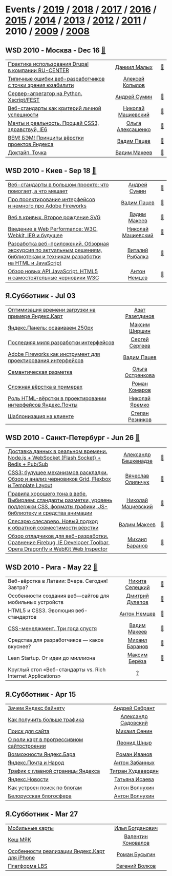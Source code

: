 # Events / [2019](/2019.md) / [2018](/2018.md) / [2017](/2017.md) / [2016](/2016.md) / [2015](/2015.md) / [2014](/2014.md) / [2013](/2013.md) / [2012](/2012.md) / [2011](/2011.md) / 2010 / [2009](/2009.md) / [2008](/2008.md) 

## WSD 2010 - Москва - Dec 16 [:movie_camera:](https:&#x2F;&#x2F;www.youtube.com&#x2F;playlist?list&#x3D;PLMBnwIwFEFHdXL7tR9LdQuNv3UQHsAO9U)
| | | |
| --- | :---: | --- |
| [Практика использования Drupal в компании RU-CENTER](https://www.youtube.com/watch?v=LrMn8N5iWdQ)  |  [Даниил Малых](speakers/Даниил%20Малых.md)  | [:notebook:](https://wsd.events/2010/12/16/pres/drupal-practice.pdf)   |
| [Типичные ошибки веб-разработчиков с точки зрения юзабилити](https://www.youtube.com/watch?v=jgfHMzmVaOQ)  |  [Алексей Копылов](speakers/Алексей%20Копылов.md)  |    |
| [Сервер-агрегатор на Python. Xscript&#x2F;FEST](https://www.youtube.com/watch?v=IPmyFLJJUJw)  |  [Андрей Сумин](speakers/Андрей%20Сумин.md)  | [:notebook:](https://wsd.events/2010/12/16/pres/frontik-python.pdf)   |
| [Веб-стандарты как критерий личной успешности](https://www.youtube.com/watch?v=EQYd9L3zFuA)  |  [Николай Мациевский](speakers/Николай%20Мациевский.md)  | [:notebook:](https://wsd.events/2010/12/16/pres/web-standards-success.pdf)   |
| [Мечты и реальность. Прощай CSS3, здравствуй, IE6](https://www.youtube.com/watch?v=-iW-W-9lj-I)  |  [Ольга Алексашенко](speakers/Ольга%20Алексашенко.md)  | [:notebook:](https://wsd.events/2010/12/16/pres/goodbye-css3.pdf)   |
| [BEM! БЭМ! Принципы вёрстки проектов Яндекса](https://www.youtube.com/watch?v=UKpDX7YRMjk)  |  [Вадим Пацев](speakers/Вадим%20Пацев.md)  | [:notebook:](https://wsd.events/2010/12/16/pres/bem-principles.pdf)   |
| [Доктайп. Точка](https://www.youtube.com/watch?v=UFrVTpjU02M)  |  [Вадим Макеев](speakers/Вадим%20Макеев.md)  | [:notebook:](https://wsd.events/2010/12/16/pres/doctype/)   |
## WSD 2010 - Киев - Sep 18 [:movie_camera:](https:&#x2F;&#x2F;www.youtube.com&#x2F;playlist?list&#x3D;PLMBnwIwFEFHfg8bCUhaqlbg-itRJ3SwyE)
| | | |
| --- | :---: | --- |
| [Веб-стандарты в большом проекте: что помогает, а что мешает](https://www.youtube.com/watch?v=5se571Mfbrk)  |  [Андрей Сумин](speakers/Андрей%20Сумин.md)  | [:notebook:](https://wsd.events/2010/09/18/pres/big-projects-standards.pdf)   |
| [Про проектирование интерфейсов и немного про Adobe Fireworks](https://www.youtube.com/watch?v=KHNSjW0VPGY)  |  [Вадим Пацев](speakers/Вадим%20Пацев.md)  | [:notebook:](https://wsd.events/2010/09/18/pres/ui-in-fireworks.pdf)   |
| [Веб в кривых. Второе рождение SVG](https://www.youtube.com/watch?v=DDR19L7Lcjw)  |  [Вадим Макеев](speakers/Вадим%20Макеев.md)  | [:notebook:](https://wsd.events/2010/09/18/pres/web-in-curves/)   |
| [Введение в Web Performance: W3C, Webkit, IE9 и будущее](https://www.youtube.com/watch?v=_1rWqPZ048U)  |  [Николай Мациевский](speakers/Николай%20Мациевский.md)  | [:notebook:](https://wsd.events/2010/09/18/pres/web-performance.pdf)   |
| [Разработка веб-приложений. Обзорная экскурсия по актуальным решениям, библиотекам и техникам разработки на HTML и JavaScript](https://www.youtube.com/watch?v=IT_4T3RrDpk)  |  [Виталий Рыбалка](speakers/Виталий%20Рыбалка.md)  | [:notebook:](https://wsd.events/2010/09/18/#vitaly-rybalka)   |
| [Обзор новых API JavaScript. HTML5 и самостоятельные черновики W3C](https://www.youtube.com/watch?v=aqzPji7vFr8)  |  [Антон Немцев](speakers/Антон%20Немцев.md)  | [:notebook:](https://wsd.events/2010/09/18/pres/new-js-api/)   |
## Я.Субботник - Jul 03 
| | | |
| --- | :---: | --- |
| [Оптимизация времени загрузки на примере Яндекс.Карт](https://events.yandex.ru/lib/talks/914/)  |  [Азат Разетдинов](speakers/Азат%20Разетдинов.md)  |    |
| [Яндекс.Панель: осваиваем 250px](https://events.yandex.ru/lib/talks/915/)  |  [Максим Ширшин](speakers/Максим%20Ширшин.md)  |    |
| [Последняя миля разработки интерфейсов](https://events.yandex.ru/lib/talks/917/)  |  [Сергей Сергеев](speakers/Сергей%20Сергеев.md)  |    |
| [Adobe Fireworks как инструмент для проектирования интерфейсов](https://events.yandex.ru/lib/talks/918/)  |  [Вадим Пацев](speakers/Вадим%20Пацев.md)  |    |
| [Семантическая разметка ](https://events.yandex.ru/lib/talks/920/)  |  [Ольга Остренкова](speakers/Ольга%20Остренкова.md)  |    |
| [Сложная вёрстка в примерах](https://events.yandex.ru/lib/talks/921/)  |  [Роман Комаров](speakers/Роман%20Комаров.md)  |    |
| [Роль HTML-вёрстки в проектировании интерфейсов Яндекс.Почты](https://events.yandex.ru/lib/talks/923/)  |  [Николай Яремко](speakers/Николай%20Яремко.md)  |    |
| [Шаблонизация на клиенте](https://events.yandex.ru/lib/talks/924/)  |  [Степан Резников](speakers/Степан%20Резников.md)  |    |
## WSD 2010 - Санкт-Петербург - Jun 26 [:movie_camera:](https:&#x2F;&#x2F;www.youtube.com&#x2F;playlist?list&#x3D;PLMBnwIwFEFHewAvmkdJZJibHgNqXFEO1g)
| | | |
| --- | :---: | --- |
| [Доставка данных в реальном времени. Node.js + WebSocket (Flash Socket) + Redis + Pub&#x2F;Sub](https://www.youtube.com/watch?v=O9fgVRlxpnI)  |  [Александр Бешкенадзе](speakers/Александр%20Бешкенадзе.md)  | [:notebook:](https://wsd.events/2010/06/26/pres/realtime-data.pdf)   |
| [CSS3: будущее механизмов раскладки. Обзор и анализ черновиков Grid, Flexbox и Template Layout](https://www.youtube.com/watch?v=ZEd7bEqe6iI)  |  [Вячеслав Олиянчук](speakers/Вячеслав%20Олиянчук.md)  | [:notebook:](https://wsd.events/2010/06/26/pres/css3-layout/)   |
| [Правила хорошего тона в вебе. Выбираем: стандарты разметки, уровень поддержки CSS, форматы графики, JS-библиотеку и средства анимации](https://www.youtube.com/watch?v=2Pxod2KMxOE)  |  [Николай Мациевский](speakers/Николай%20Мациевский.md)  | [:notebook:](https://wsd.events/2010/06/26/pres/good-manners.pdf)   |
| [Слесарю слесарево. Новый подход к обратной совместимости вёрстки](https://www.youtube.com/watch?v=H4uPAJBO0oY)  |  [Вадим Макеев](speakers/Вадим%20Макеев.md)  | [:notebook:](https://wsd.events/2010/06/26/pres/caesars/)   |
| [Обзор отладчиков для веб-разработки. Сравнение Firebug, IE Developer Toolbar, Opera Dragonfly и WebKit Web Inspector](https://www.youtube.com/watch?v=hIINHqnVWL0)  |  [Михаил Баранов](speakers/Михаил%20Баранов.md)  | [:notebook:](https://wsd.events/2010/06/26/pres/debuggers.pdf)   |
## WSD 2010 - Рига - May 22 [:movie_camera:](https:&#x2F;&#x2F;www.youtube.com&#x2F;playlist?list&#x3D;PLMBnwIwFEFHdaraq29A9Hv3Ncllm8f88z)
| | | |
| --- | :---: | --- |
| Веб-вёрстка в Латвии: Вчера. Сегодня! Завтра?  |  [Никита Селецкий](speakers/Никита%20Селецкий.md)  | [:notebook:](https://wsd.events/2010/05/22/pres/intro-latvia.pdf)   |
| Особенности создания веб—сайтов для мобильных устройств  |  [Дмитрий Дулепов](speakers/Дмитрий%20Дулепов.md)  | [:notebook:](https://wsd.events/2010/05/22/pres/mobile-webdev.pdf)   |
| HTML5 и CSS3. Эволюция веб-стандартов  |  [Антон Немцев](speakers/Антон%20Немцев.md)  | [:notebook:](https://wsd.events/2010/05/22/pres/html5/)   |
| [CSS-менеджмент. Три года спустя](https://www.youtube.com/watch?v=F_n_aSF1Y50)  |  [Вадим Макеев](speakers/Вадим%20Макеев.md)  | [:notebook:](https://wsd.events/2010/05/22/pres/css-management/)   |
| Средства для разработчиков — какое вкуснее?  |  [Михаил Баранов](speakers/Михаил%20Баранов.md)  | [:notebook:](https://wsd.events/2010/05/22/pres/extensions.pdf)   |
| Lean Startup. От идеи до миллиона  |  [Максим Берёза](speakers/Максим%20Берёза.md)  | [:notebook:](https://wsd.events/2010/05/22/pres/lean-startup.pdf)   |
| Круглый стол «Веб-стандарты vs. Rich Internet Applications»  |  [?](speakers/?.md)  |    |
## Я.Субботник - Apr 15 
| | | |
| --- | :---: | --- |
| [Зачем Яндекс байнету](https://events.yandex.ru/lib/talks/994/)  |  [Андрей Себрант](speakers/Андрей%20Себрант.md)  |    |
| [Как получить больше трафика](https://events.yandex.ru/lib/talks/995/)  |  [Александр Садовский](speakers/Александр%20Садовский.md)  |    |
| [Поиск для сайта](https://events.yandex.ru/lib/talks/997/)  |  [Михаил Сенин](speakers/Михаил%20Сенин.md)  |    |
| [О роли карт в прогрессивном сайтостроении](https://events.yandex.ru/lib/talks/998/)  |  [Леонид Шныр](speakers/Леонид%20Шныр.md)  |    |
| [Возможности Яндекс.Бара](https://events.yandex.ru/lib/talks/999/)  |  [Роман Иванов](speakers/Роман%20Иванов.md)  |    |
| [Яндекс.Почта и Народ](https://events.yandex.ru/lib/talks/1000/)  |  [Антон Забанных](speakers/Антон%20Забанных.md)  |    |
| [Трафик с главной страницы Яндекса ](https://events.yandex.ru/lib/talks/1002/)  |  [Тигран Худавердян](speakers/Тигран%20Худавердян.md)  |    |
| [Яндекс.Новости](https://events.yandex.ru/lib/talks/1003/)  |  [Татьяна Исаева](speakers/Татьяна%20Исаева.md)  |    |
| [Как устроен поиск по блогам](https://events.yandex.ru/lib/talks/1004/)  |  [Антон Волнухин](speakers/Антон%20Волнухин.md)  |    |
| [Белорусская блогосфера](https://events.yandex.ru/lib/talks/1005/)  |  [Антон Волнухин](speakers/Антон%20Волнухин.md)  |    |
## Я.Субботник - Mar 27 
| | | |
| --- | :---: | --- |
| [Мобильные карты](https://events.yandex.ru/lib/talks/776/)  |  [Илья Богданович](speakers/Илья%20Богданович.md)  |    |
| [Кеш МЯК](https://events.yandex.ru/lib/talks/777/)  |  [Валентин Коновалов](speakers/Валентин%20Коновалов.md)  |    |
| [Особенности реализации Яндекс.Карт для iPhone](https://events.yandex.ru/lib/talks/778/)  |  [Роман Бусыгин](speakers/Роман%20Бусыгин.md)  |    |
| [Платформа LBS](https://events.yandex.ru/lib/talks/779/)  |  [Евгений Волков](speakers/Евгений%20Волков.md)  |    |
